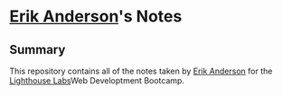 # [Erik Anderson](https://github.com/ErikAndersonWebDev)'s Notes

## Summary

This repository contains all of the notes taken by [Erik Anderson](https://github.com/ErikAndersonWebDev) for the [Lighthouse Labs](https://www.lighthouselabs.ca/)Web Developtment Bootcamp.